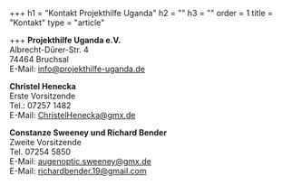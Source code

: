 +++
h1 = "Kontakt Projekthilfe Uganda"
h2 = ""
h3 = ""
order = 1
title = "Kontakt"
type = "article"

+++
**Projekthilfe Uganda e.V.**  
Albrecht-Dürer-Str. 4  
74464 Bruchsal  
E-Mail: [info@projekthilfe-uganda.de](mailto:info@projekthilfe-uganda.de?subject=Informationen&body=)

**Christel Henecka**  
Erste Vorsitzende  
Tel.: 07257 1482  
E-Mail: [ChristelHenecka@gmx.de](mailto:ChristelHenecka@gmx.de)

**Constanze Sweeney und Richard Bender**  
Zweite Vorsitzende  
Tel. 07254 5850  
E-Mail: [augenoptic.sweeney@gmx.de](mailto:augenoptic.sweeney@gmx.de)  
E-Mail: [richardbender.19@gmail.com](mailto:richardbender.19@gmail.com)